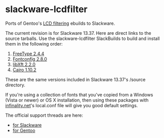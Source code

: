 # slackware-lcdfilter

Ports of Gentoo's [LCD filtering](http://gitorious.org/lcd-filtering)
ebuilds to Slackware.

The current revision is for Slackware 13.37. Here are direct links
to the source tarballs. Use the slackware-lcdfilter SlackBuilds to
build and install them in the following order:

1. [FreeType 2.4.4](http://download.savannah.gnu.org/releases/freetype/freetype-2.4.4.tar.bz2)
2. [Fontconfig 2.8.0](http://fontconfig.org/release/fontconfig-2.8.0.tar.gz)
3. [libXft 2.2.0](http://xorg.freedesktop.org/releases/individual/lib/libXft-2.2.0.tar.bz2)
4. [Cairo 1.10.2](http://cairographics.org/releases/cairo-1.10.2.tar.gz)

These are the same versions included in Slackware 13.37's /source
directory.

If you're using a collection of fonts that you've copied from a Windows
(Vista or newer) or OS X installation, then using these packages with
[infinality.net](http://www.infinality.net/blog/)'s local.conf file will
give you good default settings.

The official support threads are here:

* [for Slackware](http://www.linuxquestions.org/questions/slackware-14/beautiful-fonts-in-12-1-a-640468/)
* [for Gentoo](http://forums.gentoo.org/viewtopic-t-723341.html)
